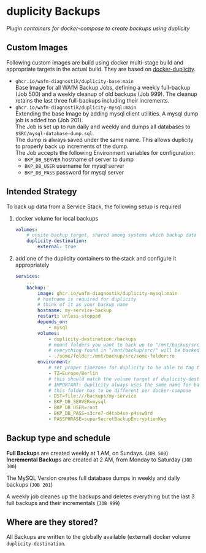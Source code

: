 # duplicity Backups

_Plugin containers for docker-compose to create backups using duplicity_

## Custom Images

Following custom images are build using docker multi-stage build and appropriate targets in the actual build. They are based on [docker-duplicity](https://github.com/Tecnativa/docker-duplicity).

- `ghcr.io/wafm-diagnostik/duplicity-base:main` \
  Base Image for all WAfM Backup Jobs, defining a weekly full-backup (Job 500) and a weekly cleanup of old backups (Job 999). The cleanup retains the last three full-backups including their increments.
- `ghcr.io/wafm-diagnostik/duplicity-mysql:main` \
  Extending the base Image by adding mysql client utilities. A mysql dump job is added too (Job 201). \
  The Job is set up to run daily and weekly and dumps all databases to `$SRC/mysql-database-dump.sql`. \
  The dump is always saved under the same name. This allows duplicity to properly back up increments of the dump. \
  The Job accepts the following Environment variables for configuration:
  - `BKP_DB_SERVER` hostname of server to dump
  - `BKP_DB_USER` username for mysql server
  - `BKP_DB_PASS` password for mysql server

## Intended Strategy

To back up data from a Service Stack, the following setup is required

1. docker volume for local backups
   ```yaml
   volumes:
       # onsite backup target, shared among systems which backup data
       duplicity-destination:
           external: true
   ```
2. add one of the duplicity containers to the stack and configure it appropriately
   ```yaml
   services:
       ...
       backup:
           image: ghcr.io/wafm-diagnostik/duplicity-mysql:main
           # hostname is required for duplicity
           # think of it as your backup name
           hostname: my-service-backup
           restart: unless-stopped
           depends_on:
               - mysql
           volumes:
               - duplicity-destination:/backups
               # mount folders you want to back up to "/mnt/backup/src/xxx"
               # everything found in "/mnt/backup/src/" will be backed up
               - ./some/folder:/mnt/backup/src/some-folder:ro
           environment:
               # set proper timezone for duplicity to be able to tag the backups accordingly
               - TZ=Europe/Berlin
               # this should match the volume target of duplicity-destination with some folder added
               # IMPORTANT: duplicity always uses the same name for backup files
               # this folder has to be different per docker-compose
               - DST=file:///backups/my-service
               - BKP_DB_SERVER=mysql
               - BKP_DB_USER=root
               - BKP_DB_PASS=s3cre7-d4tab4se-p4ssw0rd
               - PASSPHRASE=superSecretBackupEncryptionKey
   ```
 
## Backup type and schedule

**Full Backup**s are created weekly at 1 AM, on Sundays. (`JOB 500`) \
**Incremental Backup**s are created at 2 AM, from Monday to Saturday (`JOB 300`)

The MySQL Version creates full database dumps in weekly and daily backups (`JOB 201`)

A weekly job cleanes up the backups and deletes everything but the last 3 full backups and their incrementals (`JOB 999`)

## Where are they stored?

All Backups are written to the globally available (external) docker volume `duplicity-destination`.
